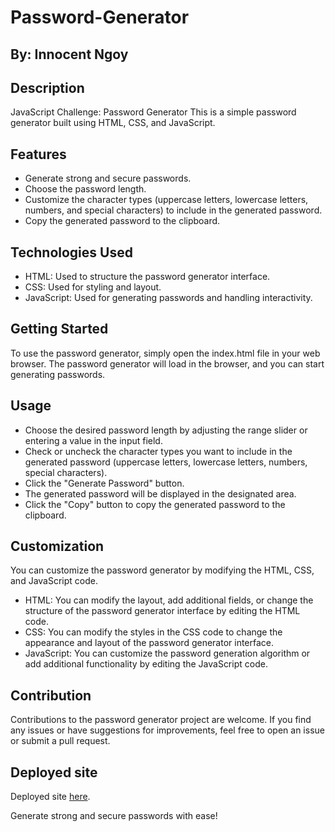 # Password-Generator
## By: Innocent Ngoy

## Description
JavaScript Challenge: Password Generator
This is a simple password generator built using HTML, CSS, and JavaScript.

## Features
- Generate strong and secure passwords.
- Choose the password length.
- Customize the character types (uppercase letters, lowercase letters, numbers, and special characters) to include in the generated password.
- Copy the generated password to the clipboard.

## Technologies Used
- HTML: Used to structure the password generator interface.
- CSS: Used for styling and layout.
- JavaScript: Used for generating passwords and handling interactivity.

## Getting Started
To use the password generator, simply open the index.html file in your web browser. The password generator will load in the browser, and you can start generating passwords.

## Usage
- Choose the desired password length by adjusting the range slider or entering a value in the input field.
- Check or uncheck the character types you want to include in the generated password (uppercase letters, lowercase letters, numbers, special characters).
- Click the "Generate Password" button.
- The generated password will be displayed in the designated area.
- Click the "Copy" button to copy the generated password to the clipboard.

## Customization
You can customize the password generator by modifying the HTML, CSS, and JavaScript code.

- HTML: You can modify the layout, add additional fields, or change the structure of the password generator interface by editing the HTML code.
- CSS: You can modify the styles in the CSS code to change the appearance and layout of the password generator interface.
- JavaScript: You can customize the password generation algorithm or add additional functionality by editing the JavaScript code.

## Contribution
Contributions to the password generator project are welcome. If you find any issues or have suggestions for improvements, feel free to open an issue or submit a pull request.

## Deployed site
Deployed site <a href="https://inongoy.github.io/Password-Generator/">here</a>.

Generate strong and secure passwords with ease!
